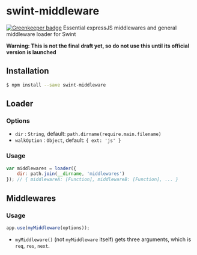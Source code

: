 # swint-middleware

[![Greenkeeper badge](https://badges.greenkeeper.io/Knowre-Dev/swint-middleware.svg)](https://greenkeeper.io/)
Essential expressJS middlewares and general middleware loader for Swint

**Warning: This is not the final draft yet, so do not use this until its official version is launched**

## Installation
```sh
$ npm install --save swint-middleware
```

## Loader
### Options
* `dir` : `String`, default: `path.dirname(require.main.filename)`
* `walkOption` : `Object`, default: `{ ext: 'js' }`

### Usage
```javascript
var middlewares = loader({
	dir: path.join(__dirname, 'middlewares')
}); // { middlewareA: [Function], middlewareB: [Function], ... }
```

## Middlewares
### Usage
```javascript
app.use(myMiddleware(options));
```

* `myMiddleware()` (not `myMiddleware` itself) gets three arguments, which is `req`, `res`, `next`.
